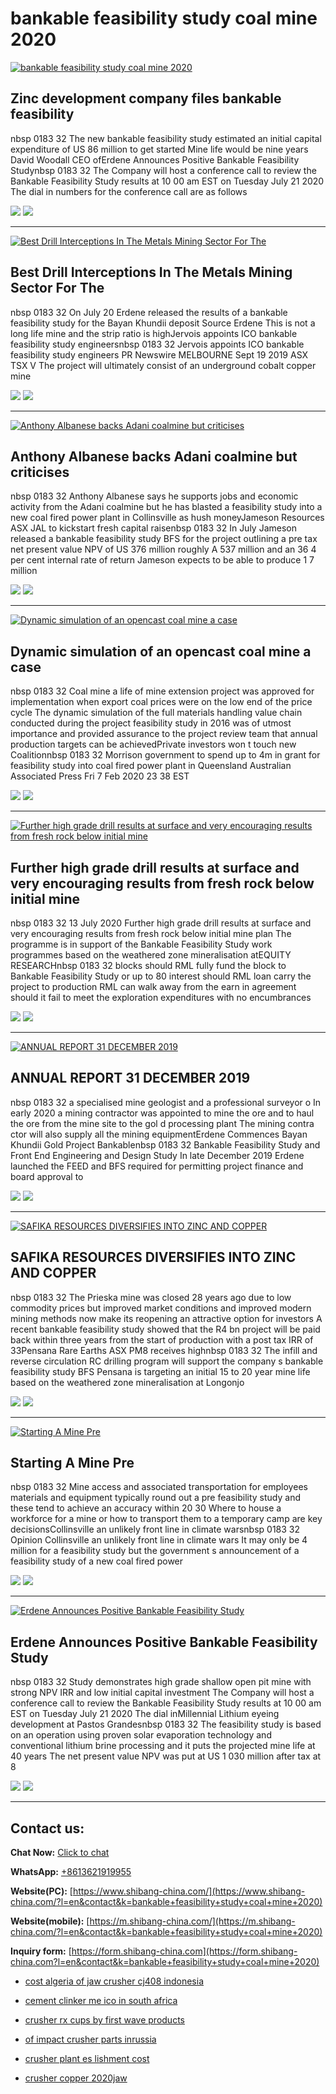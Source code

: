# bankable feasibility study coal mine 2020

<a href="https://swt.shibang-china.com/?l=en&img&k=bankable+feasibility+study+coal+mine+2020" target="_blank">![bankable feasibility study coal mine 2020](http://static.shibang-china.com/all-800x300/638.jpg)</a>

## Zinc development company files bankable feasibility
nbsp 0183 32 The new bankable feasibility study estimated an initial capital expenditure of US 86 million to get started Mine life would be nine years David Woodall CEO ofErdene Announces Positive Bankable Feasibility Studynbsp 0183 32 The Company will host a conference call to review the Bankable Feasibility Study results at 10 00 am EST on Tuesday July 21 2020 The dial in numbers for the conference call are as follows


<a href="https://whatsapp.shibangsoft.com/WhatsApp.php" target="_blank" title="WhatsApp">![](http://static.shibang-china.com/icon/whatsapp.png)</a> <a href="https://swt.shibang-china.com/?l=en&icon&k=bankable+feasibility+study+coal+mine+2020" target="_blank">![](http://static.shibang-china.com/icon/chat-en.png)</a>

---

<a href="https://swt.shibang-china.com/?l=en&img&k=bankable+feasibility+study+coal+mine+2020" target="_blank">![Best Drill Interceptions In The Metals Mining Sector For The](http://static.shibang-china.com/all-800x300/1459.jpg)</a>

## Best Drill Interceptions In The Metals Mining Sector For The
nbsp 0183 32 On July 20 Erdene released the results of a bankable feasibility study for the Bayan Khundii deposit Source Erdene This is not a long life mine and the strip ratio is highJervois appoints ICO bankable feasibility study engineersnbsp 0183 32 Jervois appoints ICO bankable feasibility study engineers PR Newswire MELBOURNE Sept 19 2019 ASX TSX V The project will ultimately consist of an underground cobalt copper mine


<a href="https://whatsapp.shibangsoft.com/WhatsApp.php" target="_blank" title="WhatsApp">![](http://static.shibang-china.com/icon/whatsapp.png)</a> <a href="https://swt.shibang-china.com/?l=en&icon&k=bankable+feasibility+study+coal+mine+2020" target="_blank">![](http://static.shibang-china.com/icon/chat-en.png)</a>

---

<a href="https://swt.shibang-china.com/?l=en&img&k=bankable+feasibility+study+coal+mine+2020" target="_blank">![Anthony Albanese backs Adani coalmine but criticises](http://static.shibang-china.com/all-800x300/186.jpg)</a>

## Anthony Albanese backs Adani coalmine but criticises
nbsp 0183 32 Anthony Albanese says he supports jobs and economic activity from the Adani coalmine but he has blasted a feasibility study into a new coal fired power plant in Collinsville as hush moneyJameson Resources ASX JAL to kickstart fresh capital raisenbsp 0183 32 In July Jameson released a bankable feasibility study BFS for the project outlining a pre tax net present value NPV of US 376 million roughly A 537 million and an 36 4 per cent internal rate of return Jameson expects to be able to produce 1 7 million


<a href="https://whatsapp.shibangsoft.com/WhatsApp.php" target="_blank" title="WhatsApp">![](http://static.shibang-china.com/icon/whatsapp.png)</a> <a href="https://swt.shibang-china.com/?l=en&icon&k=bankable+feasibility+study+coal+mine+2020" target="_blank">![](http://static.shibang-china.com/icon/chat-en.png)</a>

---

<a href="https://swt.shibang-china.com/?l=en&img&k=bankable+feasibility+study+coal+mine+2020" target="_blank">![Dynamic simulation of an opencast coal mine a case](http://static.shibang-china.com/all-800x300/39.jpg)</a>

## Dynamic simulation of an opencast coal mine a case
nbsp 0183 32 Coal mine a life of mine extension project was approved for implementation when export coal prices were on the low end of the price cycle The dynamic simulation of the full materials handling value chain conducted during the project feasibility study in 2016 was of utmost importance and provided assurance to the project review team that annual production targets can be achievedPrivate investors won t touch new Coalitionnbsp 0183 32 Morrison government to spend up to 4m in grant for feasibility study into coal fired power plant in Queensland Australian Associated Press Fri 7 Feb 2020 23 38 EST


<a href="https://whatsapp.shibangsoft.com/WhatsApp.php" target="_blank" title="WhatsApp">![](http://static.shibang-china.com/icon/whatsapp.png)</a> <a href="https://swt.shibang-china.com/?l=en&icon&k=bankable+feasibility+study+coal+mine+2020" target="_blank">![](http://static.shibang-china.com/icon/chat-en.png)</a>

---

<a href="https://swt.shibang-china.com/?l=en&img&k=bankable+feasibility+study+coal+mine+2020" target="_blank">![Further high grade drill results at surface and very encouraging results from fresh rock below initial mine](http://static.shibang-china.com/all-800x300/1139.jpg)</a>

## Further high grade drill results at surface and very encouraging results from fresh rock below initial mine
nbsp 0183 32 13 July 2020 Further high grade drill results at surface and very encouraging results from fresh rock below initial mine plan The programme is in support of the Bankable Feasibility Study work programmes based on the weathered zone mineralisation atEQUITY RESEARCHnbsp 0183 32 blocks should RML fully fund the block to Bankable Feasibility Study or up to 80 interest should RML loan carry the project to production RML can walk away from the earn in agreement should it fail to meet the exploration expenditures with no encumbrances


<a href="https://whatsapp.shibangsoft.com/WhatsApp.php" target="_blank" title="WhatsApp">![](http://static.shibang-china.com/icon/whatsapp.png)</a> <a href="https://swt.shibang-china.com/?l=en&icon&k=bankable+feasibility+study+coal+mine+2020" target="_blank">![](http://static.shibang-china.com/icon/chat-en.png)</a>

---

<a href="https://swt.shibang-china.com/?l=en&img&k=bankable+feasibility+study+coal+mine+2020" target="_blank">![ANNUAL REPORT 31 DECEMBER 2019](http://static.shibang-china.com/all-800x300/553.jpg)</a>

## ANNUAL REPORT 31 DECEMBER 2019
nbsp 0183 32 a specialised mine geologist and a professional surveyor o In early 2020 a mining contractor was appointed to mine the ore and to haul the ore from the mine site to the gol d processing plant The mining contra ctor will also supply all the mining equipmentErdene Commences Bayan Khundii Gold Project Bankablenbsp 0183 32 Bankable Feasibility Study and Front End Engineering and Design Study In late December 2019 Erdene launched the FEED and BFS required for permitting project finance and board approval to


<a href="https://whatsapp.shibangsoft.com/WhatsApp.php" target="_blank" title="WhatsApp">![](http://static.shibang-china.com/icon/whatsapp.png)</a> <a href="https://swt.shibang-china.com/?l=en&icon&k=bankable+feasibility+study+coal+mine+2020" target="_blank">![](http://static.shibang-china.com/icon/chat-en.png)</a>

---

<a href="https://swt.shibang-china.com/?l=en&img&k=bankable+feasibility+study+coal+mine+2020" target="_blank">![SAFIKA RESOURCES DIVERSIFIES INTO ZINC AND COPPER](http://static.shibang-china.com/all-800x300/572.jpg)</a>

## SAFIKA RESOURCES DIVERSIFIES INTO ZINC AND COPPER
nbsp 0183 32 The Prieska mine was closed 28 years ago due to low commodity prices but improved market conditions and improved modern mining methods now make its reopening an attractive option for investors A recent bankable feasibility study showed that the R4 bn project will be paid back within three years from the start of production with a post tax IRR of 33Pensana Rare Earths ASX PM8 receives highnbsp 0183 32 The infill and reverse circulation RC drilling program will support the company s bankable feasibility study BFS Pensana is targeting an initial 15 to 20 year mine life based on the weathered zone mineralisation at Longonjo


<a href="https://whatsapp.shibangsoft.com/WhatsApp.php" target="_blank" title="WhatsApp">![](http://static.shibang-china.com/icon/whatsapp.png)</a> <a href="https://swt.shibang-china.com/?l=en&icon&k=bankable+feasibility+study+coal+mine+2020" target="_blank">![](http://static.shibang-china.com/icon/chat-en.png)</a>

---

<a href="https://swt.shibang-china.com/?l=en&img&k=bankable+feasibility+study+coal+mine+2020" target="_blank">![Starting A Mine Pre](http://static.shibang-china.com/all-800x300/244.jpg)</a>

## Starting A Mine Pre
nbsp 0183 32 Mine access and associated transportation for employees materials and equipment typically round out a pre feasibility study and these tend to achieve an accuracy within 20 30 Where to house a workforce for a mine or how to transport them to a temporary camp are key decisionsCollinsville an unlikely front line in climate warsnbsp 0183 32 Opinion Collinsville an unlikely front line in climate wars It may only be 4 million for a feasibility study but the government s announcement of a feasibility study of a new coal fired power


<a href="https://whatsapp.shibangsoft.com/WhatsApp.php" target="_blank" title="WhatsApp">![](http://static.shibang-china.com/icon/whatsapp.png)</a> <a href="https://swt.shibang-china.com/?l=en&icon&k=bankable+feasibility+study+coal+mine+2020" target="_blank">![](http://static.shibang-china.com/icon/chat-en.png)</a>

---

<a href="https://swt.shibang-china.com/?l=en&img&k=bankable+feasibility+study+coal+mine+2020" target="_blank">![Erdene Announces Positive Bankable Feasibility Study](http://static.shibang-china.com/all-800x300/1363.jpg)</a>

## Erdene Announces Positive Bankable Feasibility Study
nbsp 0183 32 Study demonstrates high grade shallow open pit mine with strong NPV IRR and low initial capital investment The Company will host a conference call to review the Bankable Feasibility Study results at 10 00 am EST on Tuesday July 21 2020 The dial inMillennial Lithium eyeing development at Pastos Grandesnbsp 0183 32 The feasibility study is based on an operation using proven solar evaporation technology and conventional lithium brine processing and it puts the projected mine life at 40 years The net present value NPV was put at US 1 030 million after tax at 8


<a href="https://whatsapp.shibangsoft.com/WhatsApp.php" target="_blank" title="WhatsApp">![](http://static.shibang-china.com/icon/whatsapp.png)</a> <a href="https://swt.shibang-china.com/?l=en&icon&k=bankable+feasibility+study+coal+mine+2020" target="_blank">![](http://static.shibang-china.com/icon/chat-en.png)</a>

---
## Contact us:

**Chat Now:** [Click to chat](https://swt.shibang-china.com?l=en&contact&k=bankable+feasibility+study+coal+mine+2020)

**WhatsApp:**  [+8613621919955](https://whatsapp.shibangsoft.com/WhatsApp.php)

**Website(PC):** [https://www.shibang-china.com/](https://www.shibang-china.com/?l=en&contact&k=bankable+feasibility+study+coal+mine+2020)

**Website(mobile):** [https://m.shibang-china.com/](https://m.shibang-china.com/?l=en&contact&k=bankable+feasibility+study+coal+mine+2020)

**Inquiry form:** [https://form.shibang-china.com](https://form.shibang-china.com?l=en&contact&k=bankable+feasibility+study+coal+mine+2020)

* [cost algeria of jaw crusher cj408 indonesia](../167/cost%20algeria%20of%20jaw%20crusher%20cj408%20indonesia.md)

* [cement clinker me ico in south africa](../162/cement%20clinker%20me%20ico%20in%20south%20africa.md)

* [crusher rx cups by first wave products](../167/crusher%20rx%20cups%20by%20first%20wave%20products.md)

* [of impact crusher parts inrussia](../162/of%20impact%20crusher%20parts%20inrussia.md)

* [crusher plant es lishment cost](../170/crusher%20plant%20es%20lishment%20cost.md)

* [crusher copper 2020jaw](../167/crusher%20copper%202020jaw.md)